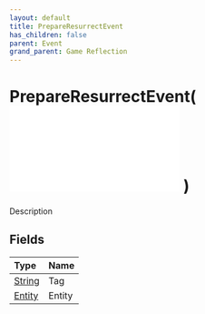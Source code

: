 ```yaml
---
layout: default
title: PrepareResurrectEvent
has_children: false
parent: Event
grand_parent: Game Reflection
---
```

# PrepareResurrectEvent( ![ EntityEventBase ](/game-reflection/events/entity_event_base.md) )
Description 

## Fields
| Type | Name |
|:-------------|:--------------|
| [String](/game-reflection/components/string.md) | Tag |
| [Entity](/game-reflection/classes/entity.md) | Entity |
